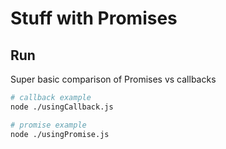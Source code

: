 # Stuff with Promises

## Run

Super basic comparison of Promises vs callbacks

```bash
# callback example
node ./usingCallback.js

# promise example
node ./usingPromise.js
```
